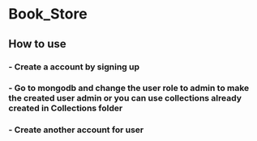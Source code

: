 # Book_Store
## How to use
### - Create a account by signing up
### - Go to mongodb and change the user role to admin to make the created user admin or you can use collections already created in Collections folder
### - Create another account for user
